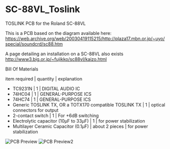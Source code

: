 # SC-88VL_Toslink
TOSLINK PCB for the Roland SC-88VL


This is a PCB based on the diagram available here: https://web.archive.org/web/20030419115215/http://plaza17.mbn.or.jp/~uyo/special/soundcrd/sc88.htm

A page detailing an installation on a SC-88VL also exists
http://www3.big.or.jp/~fujikko/sc88vl/kaizo.html

Bill Of Materials

item	required | quantity |	explanation
* TC9231N |	1 |	DIGITAL AUDIO IC
* 74HC04 | 1 | GENERAL-PURPOSE ICS
* 74HC74 | 1 | GENERAL-PURPOSE ICS
* Generic TOSLINK TX, OR a TOTX170 compatible TOSLINK TX  | 1 | optical connectors for output 
* 2-contact switch | 1 | For +6dB switching
* Electrolytic capacitor (10μF to 33μF) | 1 | for power stabilization
* Multilayer Ceramic Capacitor (0.1μF) | about 2 pieces | for power stabilization

![PCB Preview](https://user-images.githubusercontent.com/203427/142281312-02bb237e-70db-412a-82ff-85a5fc897518.png)
![PCB Preview2](https://user-images.githubusercontent.com/203427/142281443-fda0ec5f-80d4-443e-8d24-6d57d6d0f92a.png)
